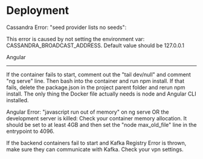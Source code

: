 Deployment
==========

Cassandra Error: "seed provider lists no seeds":

This error is caused by not setting the environment var: CASSANDRA_BROADCAST_ADDRESS. Default value should be 127.0.0.1


Angular
*******

If the container fails to start, comment out the "tail dev/null" and comment "ng serve" line. Then bash into the container and run npm install. If that fails, delete the package.json in the project parent folder and rerun npm install. The only thing the Docker file actually needs is node and Angular CLI installed.

Angular Error: "javascript run out of memory" on ng serve OR the development server is killed: Check your container memory allocation. It should be set to at least 4GB and then set the "node max_old_file" line in the entrypoint to 4096.

If the backend containers fail to start and Kafka Registry Error is thrown, make sure they can communicate with Kafka. Check your vpn settings.